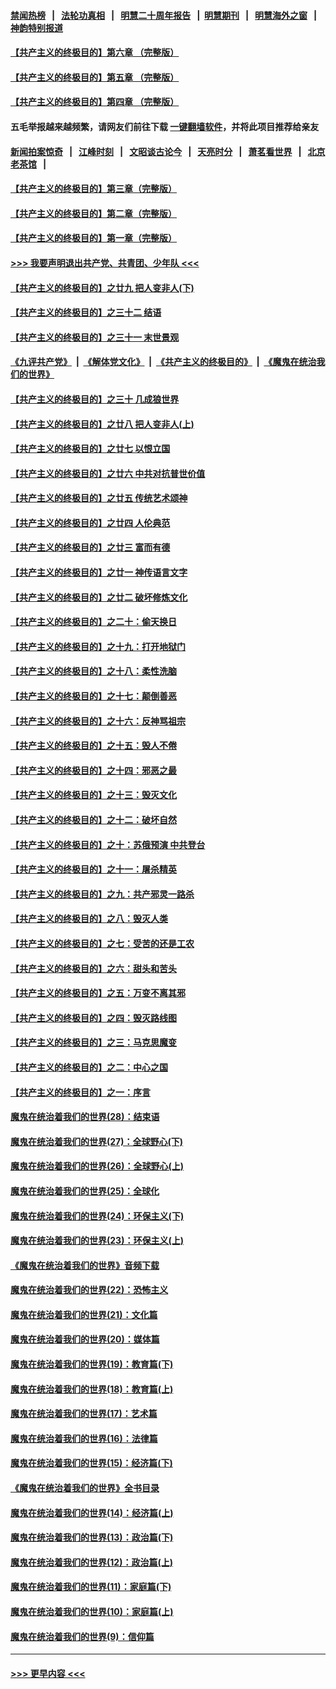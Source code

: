 #### [禁闻热榜](热点新闻.md?=0)  &nbsp;&nbsp;|&nbsp;&nbsp; [法轮功真相](https://github.com/gfw-breaker/truth/blob/master/README.md?=0) &nbsp;&nbsp;|&nbsp;&nbsp; [明慧二十周年报告](https://github.com/gfw-breaker/mh-reports/blob/master/README.md?=0) &nbsp;&nbsp;|&nbsp;&nbsp;[明慧期刊](https://github.com/gfw-breaker/mh-qikan) &nbsp;&nbsp;|&nbsp;&nbsp; [明慧海外之窗](https://github.com/gfw-breaker/mh-news/blob/master/README.md?=0) &nbsp;&nbsp;|&nbsp;&nbsp; [神韵特别报道](https://github.com/gfw-breaker/mh-news/blob/master/shenyun.md?=0)
#### [【共产主义的终极目的】第六章 （完整版）](../pages/nsc422/n11428913.md?t=03060402) 
#### [【共产主义的终极目的】第五章 （完整版）](../pages/nsc422/n11428912.md?t=03060402) 
#### [【共产主义的终极目的】第四章 （完整版）](../pages/nsc422/n11428907.md?t=03060402) 
#### 五毛举报越来越频繁，请网友们前往下载 [一键翻墙软件](https://github.com/gfw-breaker/ssr-accounts)，并将此项目推荐给亲友
#### [新闻拍案惊奇](https://github.com/gfw-breaker/banned-news/blob/master/pages/link4.md) &nbsp;&nbsp;|&nbsp;&nbsp; [江峰时刻](https://github.com/gfw-breaker/banned-news/blob/master/pages/link4.md) &nbsp;&nbsp;|&nbsp;&nbsp; [文昭谈古论今](https://github.com/gfw-breaker/banned-news/blob/master/pages/link4.md) &nbsp;&nbsp;|&nbsp;&nbsp; [天亮时分](https://github.com/gfw-breaker/banned-news/blob/master/pages/link4.md) &nbsp;&nbsp;|&nbsp;&nbsp; [萧茗看世界](https://github.com/gfw-breaker/banned-news/blob/master/pages/link4.md) &nbsp;&nbsp;|&nbsp;&nbsp; [北京老茶馆](https://github.com/gfw-breaker/banned-news/blob/master/pages/link4.md) &nbsp;&nbsp;|&nbsp;&nbsp; 
#### [【共产主义的终极目的】第三章（完整版）](../pages/nsc422/n11428848.md?t=03060402) 
#### [【共产主义的终极目的】第二章（完整版）](../pages/nsc422/n11428831.md?t=03060402) 
#### [【共产主义的终极目的】第一章（完整版）](../pages/nsc422/n11417651.md?t=03060402) 
#### [>>> 我要声明退出共产党、共青团、少年队 <<<](https://github.com/begood0513/goodnews/blob/master/quit/letter.md) 
#### [【共产主义的终极目的】之廿九 把人变非人(下)](../pages/nsc422/n11344140.md?t=03060402) 
#### [【共产主义的终极目的】之三十二 结语](../pages/nsc422/n11360535.md?t=03060402) 
#### [【共产主义的终极目的】之三十一 末世景观](../pages/nsc422/n11351129.md?t=03060402) 
#### [《九评共产党》](https://github.com/begood0513/9ping.md/blob/master/README.md) &nbsp;|&nbsp; [《解体党文化》](../../../../jtdwh.md/blob/master/README.md)  &nbsp;|&nbsp; [《共产主义的终极目的》](../../../../gczydzjmd.md/blob/master/README.md) &nbsp;|&nbsp; [《魔鬼在统治我们的世界》](../../../../mgztzwmdsj.md/blob/master/README.md) 
#### [【共产主义的终极目的】之三十 几成狼世界](../pages/nsc422/n11348280.md?t=03060402) 
#### [【共产主义的终极目的】之廿八 把人变非人(上)](../pages/nsc422/n11340492.md?t=03060402) 
#### [【共产主义的终极目的】之廿七 以恨立国](../pages/nsc422/n11336944.md?t=03060402) 
#### [【共产主义的终极目的】之廿六 中共对抗普世价值](../pages/nsc422/n11324785.md?t=03060402) 
#### [【共产主义的终极目的】之廿五 传统艺术颂神](../pages/nsc422/n11296396.md?t=03060402) 
#### [【共产主义的终极目的】之廿四 人伦典范](../pages/nsc422/n11296397.md?t=03060402) 
#### [【共产主义的终极目的】之廿三 富而有德](../pages/nsc422/n11283598.md?t=03060402) 
#### [【共产主义的终极目的】之廿一 神传语言文字](../pages/nsc422/n11263265.md?t=03060402) 
#### [【共产主义的终极目的】之廿二 破坏修炼文化](../pages/nsc422/n11245728.md?t=03060402) 
#### [【共产主义的终极目的】之二十：偷天换日](../pages/nsc422/n11238846.md?t=03060402) 
#### [【共产主义的终极目的】之十九：打开地狱门](../pages/nsc422/n11206376.md?t=03060402) 
#### [【共产主义的终极目的】之十八：柔性洗脑](../pages/nsc422/n11199994.md?t=03060402) 
#### [【共产主义的终极目的】之十七：颠倒善恶](../pages/nsc422/n11179782.md?t=03060402) 
#### [【共产主义的终极目的】之十六：反神骂祖宗](../pages/nsc422/n11166798.md?t=03060402) 
#### [【共产主义的终极目的】之十五：毁人不倦](../pages/nsc422/n11166792.md?t=03060402) 
#### [【共产主义的终极目的】之十四：邪恶之最](../pages/nsc422/n11150249.md?t=03060402) 
#### [【共产主义的终极目的】之十三：毁灭文化](../pages/nsc422/n11135227.md?t=03060402) 
#### [【共产主义的终极目的】之十二：破坏自然](../pages/nsc422/n11135214.md?t=03060402) 
#### [【共产主义的终极目的】之十：苏俄预演 中共登台](../pages/nsc422/n11118424.md?t=03060402) 
#### [【共产主义的终极目的】之十一：屠杀精英](../pages/nsc422/n11118442.md?t=03060402) 
#### [【共产主义的终极目的】之九：共产邪灵一路杀](../pages/nsc422/n11114139.md?t=03060402) 
#### [【共产主义的终极目的】之八：毁灭人类](../pages/nsc422/n11108503.md?t=03060402) 
#### [【共产主义的终极目的】之七：受苦的还是工农](../pages/nsc422/n11101809.md?t=03060402) 
#### [【共产主义的终极目的】之六：甜头和苦头](../pages/nsc422/n11096971.md?t=03060402) 
#### [【共产主义的终极目的】之五：万变不离其邪](../pages/nsc422/n11091285.md?t=03060402) 
#### [【共产主义的终极目的】之四：毁灭路线图](../pages/nsc422/n11086284.md?t=03060402) 
#### [【共产主义的终极目的】之三：马克思魔变](../pages/nsc422/n11061941.md?t=03060402) 
#### [【共产主义的终极目的】之二：中心之国](../pages/nsc422/n11047728.md?t=03060402) 
#### [【共产主义的终极目的】之一：序言](../pages/nsc422/n11086077.md?t=03060402) 
#### [魔鬼在统治着我们的世界(28)：结束语](../pages/nsc422/n10936246.md?t=03060402) 
#### [魔鬼在统治着我们的世界(27)：全球野心(下)](../pages/nsc422/n10928319.md?t=03060402) 
#### [魔鬼在统治着我们的世界(26)：全球野心(上)](../pages/nsc422/n10900318.md?t=03060402) 
#### [魔鬼在统治着我们的世界(25)：全球化](../pages/nsc422/n10788205.md?t=03060402) 
#### [魔鬼在统治着我们的世界(24)：环保主义(下)](../pages/nsc422/n10695307.md?t=03060402) 
#### [魔鬼在统治着我们的世界(23)：环保主义(上)](../pages/nsc422/n10688613.md?t=03060402) 
#### [《魔鬼在统治着我们的世界》音频下载](../pages/nsc422/n10635553.md?t=03060402) 
#### [魔鬼在统治着我们的世界(22)：恐怖主义](../pages/nsc422/n10614727.md?t=03060402) 
#### [魔鬼在统治着我们的世界(21)：文化篇](../pages/nsc422/n10597706.md?t=03060402) 
#### [魔鬼在统治着我们的世界(20)：媒体篇](../pages/nsc422/n10586579.md?t=03060402) 
#### [魔鬼在统治着我们的世界(19)：教育篇(下)](../pages/nsc422/n10564808.md?t=03060402) 
#### [魔鬼在统治着我们的世界(18)：教育篇(上)](../pages/nsc422/n10526970.md?t=03060402) 
#### [魔鬼在统治着我们的世界(17)：艺术篇](../pages/nsc422/n10499093.md?t=03060402) 
#### [魔鬼在统治着我们的世界(16)：法律篇](../pages/nsc422/n10485969.md?t=03060402) 
#### [魔鬼在统治着我们的世界(15)：经济篇(下)](../pages/nsc422/n10469975.md?t=03060402) 
#### [《魔鬼在统治着我们的世界》全书目录](../pages/nsc422/n10464261.md?t=03060402) 
#### [魔鬼在统治着我们的世界(14)：经济篇(上)](../pages/nsc422/n10457370.md?t=03060402) 
#### [魔鬼在统治着我们的世界(13)：政治篇(下)](../pages/nsc422/n10448270.md?t=03060402) 
#### [魔鬼在统治着我们的世界(12)：政治篇(上)](../pages/nsc422/n10444576.md?t=03060402) 
#### [魔鬼在统治着我们的世界(11)：家庭篇(下)](../pages/nsc422/n10440961.md?t=03060402) 
#### [魔鬼在统治着我们的世界(10)：家庭篇(上)](../pages/nsc422/n10435448.md?t=03060402) 
#### [魔鬼在统治着我们的世界(9)：信仰篇](../pages/nsc422/n10432159.md?t=03060402) 

----
#### [ >>> 更早内容 <<< ](../indexes/nsc422-earlier.md)
